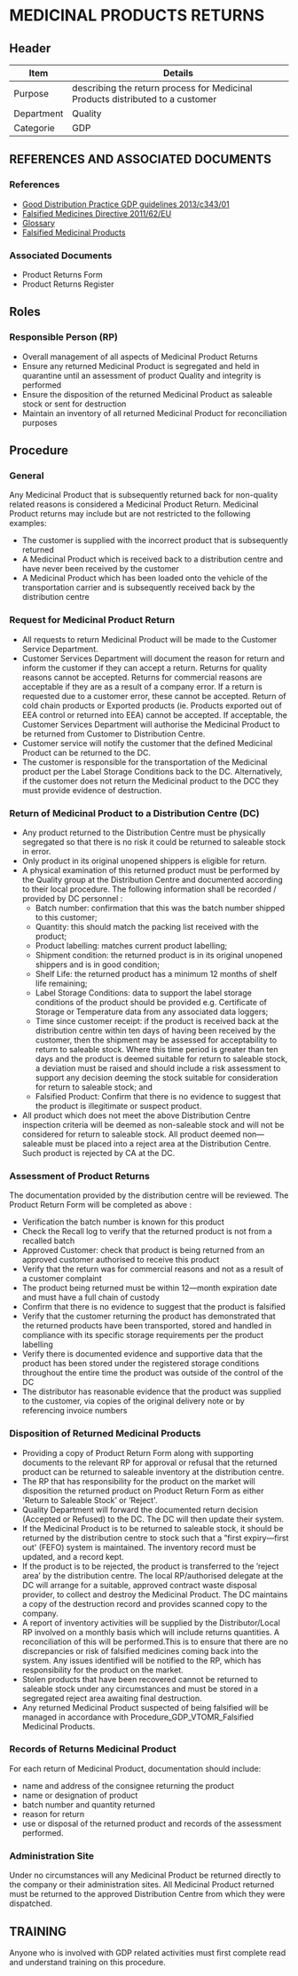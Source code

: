 # MEDICINAL PRODUCTS RETURNS

## Header
 
|Item          |Details                                                                                    | 
|--------------|-------------------------------------------------------------------------------------------| 
|Purpose       |describing the return process for Medicinal Products distributed to a customer             |  
|Department    |Quality                                                                                    |   
|Categorie     |GDP                                                                                        | 


## REFERENCES AND ASSOCIATED DOCUMENTS

### References

* [Good Distribution Practice GDP guidelines 2013/c343/01][GDP Guidelines]
* [Falsified Medicines Directive 2011/62/EU][GDP Guidelines]
* [Glossary][QEAIC]
* [Falsified Medicinal Products][VTOMR]

### Associated Documents

* Product Returns Form
* Product Returns Register

## Roles

### Responsible Person (RP)

* Overall management of all aspects of Medicinal Product Returns
* Ensure any returned Medicinal Product is segregated and held in quarantine until an assessment of product Quality and integrity is performed
* Ensure the disposition of the returned Medicinal Product as saleable stock or sent for destruction
* Maintain an inventory of all returned Medicinal Product for reconciliation purposes

## Procedure 

### General
Any Medicinal Product that is subsequently returned back for non-quality related reasons is considered a Medicinal Product Return. Medicinal Product returns may include but are not
restricted to the following examples:
* The customer is supplied with the incorrect product that is subsequently returned
* A Medicinal Product which is received back to a distribution centre and have never been received by the customer
* A Medicinal Product which has been loaded onto the vehicle of the transportation carrier and is subsequently received back by the distribution centre

### Request for Medicinal Product Return
* All requests to return Medicinal Product will be made to the Customer Service Department.
* Customer Services Department will document the reason for return and inform the customer if they can accept a return. Returns for quality reasons cannot be accepted. Returns for commercial reasons are acceptable if they are as a result of a company error. If a return is requested due to a customer error, these cannot be accepted. Return of cold chain products or Exported products (ie. Products exported out of EEA control or returned into EEA) cannot be accepted. If acceptable, the Customer Services Department will authorise the Medicinal Product to be returned from Customer to Distribution Centre.
* Customer service will notify the customer that the defined Medicinal Product can be returned to the DC.
* The customer is responsible for the transportation of the Medicinal product per the Label Storage Conditions back to the DC. Alternatively, if the customer does not return the Medicinal product to the DCC they must provide evidence of destruction.

### Return of Medicinal Product to a Distribution Centre (DC)
* Any product returned to the Distribution Centre must be physically segregated so that there is no risk it could be returned to saleable stock in error.
* Only product in its original unopened shippers is eligible for return.
* A physical examination of this returned product must be performed by the Quality group at the Distribution Centre and documented according to their local procedure. The following information shall be recorded / provided by DC personnel :
   * Batch number: confirmation that this was the batch number shipped to this customer;
   * Quantity: this should match the packing list received with the product;
   * Product labelling: matches current product labelling;
   * Shipment condition: the returned product is in its original unopened shippers and is in good condition;
   * Shelf Life: the returned product has a minimum 12 months of shelf life remaining;
   * Label Storage Conditions: data to support the label storage conditions of the product should be provided e.g. Certificate of Storage or Temperature data from any associated data loggers;
   * Time since customer receipt: if the product is received back at the distribution centre within ten days of having been received by the customer, then the shipment may be assessed for acceptability to return to saleable stock. Where this time period is greater than ten days and the product is deemed suitable for return to saleable stock, a deviation must be raised and should include a risk assessment to support any decision deeming the stock suitable for consideration for return to saleable stock; and
   * Falsified Product: Confirm that there is no evidence to suggest that the product is illegitimate or suspect product. 
* All product which does not meet the above Distribution Centre inspection criteria will be deemed as non-saleable stock and will not be considered for return to saleable stock. All product deemed non—saleable must be placed into a reject area at the Distribution Centre. Such product is rejected by CA at the DC.

### Assessment of Product Returns
The documentation provided by the distribution centre will be reviewed. The Product Return Form will be completed as above :
* Verification the batch number is known for this product
* Check the Recall log to verify that the returned product is not from a recalled batch
* Approved Customer: check that product is being returned from an approved customer authorised to receive this product
* Verify that the return was for commercial reasons and not as a result of a customer complaint
* The product being returned must be within 12—month expiration date and must have a full chain of custody
* Confirm that there is no evidence to suggest that the product is falsified
* Verify that the customer returning the product has demonstrated that the returned products have been transported, stored and handled in compliance with its specific storage requirements per the product labelling
* Verify there is documented evidence and supportive data that the product has been stored under the registered storage conditions throughout the entire time the product was outside of the control of the DC
* The distributor has reasonable evidence that the product was supplied to the customer, via copies of the original delivery note or by referencing invoice numbers

### Disposition of Returned Medicinal Products
* Providing a copy of Product Return Form along with supporting documents to the relevant RP for approval or refusal that the returned product can be returned to saleable inventory at the distribution centre.
* The RP that has responsibility for the product on the market will disposition the returned product on Product Return Form as either 'Return to Saleable Stock’ or ’Reject'.
* Quality Department will forward the documented return decision (Accepted or Refused) to the DC. The DC will then update their system.
* If the Medicinal Product is to be returned to saleable stock, it should be returned by the distribution centre to stock such that a ”first expiry—first out' (FEFO) system is maintained. The inventory record must be updated, and a record kept.
* If the product is to be rejected, the product is transferred to the ’reject area’ by the distribution centre. The local RP/authorised delegate at the DC will arrange for a suitable, approved contract waste disposal provider, to collect and destroy the Medicinal Product. The DC maintains a copy of the destruction record and provides scanned copy to the company. 
* A report of inventory activities will be supplied by the Distributor/Local RP involved on a monthly basis which will include returns quantities. A reconciliation of this will be performed.This is to ensure that there are no discrepancies or risk of falsified medicines coming back into the system. Any issues identified will be notified to the RP, which has responsibility for the product on the market.
* Stolen products that have been recovered cannot be returned to saleable stock under any circumstances and must be stored in a segregated reject area awaiting final destruction.
* Any returned Medicinal Product suspected of being falsified will be managed in accordance with Procedure_GDP_VTOMR_Falsified Medicinal Products.

### Records of Returns Medicinal Product 
For each return of Medicinal Product, documentation should include:
* name and address of the consignee returning the product
* name or designation of product
* batch number and quantity returned
* reason for return
* use or disposal of the returned product and records of the assessment performed.

### Administration Site
Under no circumstances will any Medicinal Product be returned directly to the company or their administration sites. All Medicinal Product returned must be returned to the approved Distribution Centre from which they were dispatched.

## TRAINING
Anyone who is involved with GDP related activities must first complete read and understand training on this procedure.

[GMP Guidelines]: https://ec.europa.eu/health/documents/eudralex/vol-4_en]
[GDP Guidelines]: https://eur-lex.europa.eu/LexUriServ/LexUriServ.do?uri=OJ:C:2013:343:0001:0014:EN:PDF
[AMXWS]: /procedures/Procedure_GDP_AMXWS_Management_of_Standard_Operating_Procedures.md
[XIDEX]: /procedures/Procedure_GDP_XIDEX_Responsible_Person.md
[BWRPX]: /procedures/Procedure_GDP_BWRPX_Documentation_Control.md
[XCEUG]: /procedures/Procedure_GDP_XCEUG_Deviations.md
[UYNEF]: /procedures/Procedure_GDP_UYNEF_Change_Control.md
[OZCFN]: /procedures/Procedure_GDP_OZCFN_Management_Review_And_Monitoring.md
[LBHIY]: /procedures/Procedure_GDP_LBHIY_Quality_Risk_Management.md
[ZWJPR]: /procedures/Procedure_GDP_ZWJPR_Training.md
[VQICE]: /procedures/Procedure_GDP_VQICE_Receipt_Of_Medicinal_Products.md
[AGTXC]: /procedures/Procedure_GDP_AGTXC_Establishing_The_Authority_Of_Suppliers_To_Supply_Medicinal_Products.md
[ZIWKI]: /procedures/Procedure_GDP_ZIWKI_Customer_Complaints.md
[VOZWP]: /procedures/Procedure_GDP_VOZWP_Recall_Procedure.md
[HBQIN]: /procedures/Procedure_GDP_HBQIN_Outsourced_Activities.md
[GMQHI]: /procedures/Procedure_GDP_GMQHI_Self_Inspections.md
[VTOMR]: /procedures/Procedure_GDP_VTOMR_Falsified_Medicinal_Products.md
[BMAXZ]: /procedures/Procedure_GDP_BMAXZ_Medicinal_Product_Returns.md
[YUISV]: /procedures/Procedure_GDP_YUISV_CAPA.md
[QEAIC]: /procedures/Document_QEAIC_Glossary.md
[GGNHM]: /procedures/Procedure_GDP_GGNHM_Reporting_of_Adverse_Events.md
